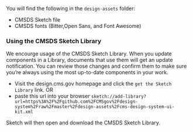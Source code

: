 You will find the following in the `design-assets` folder:

- CMSDS Sketch file
- CMSDS fonts (Bitter,Open Sans, and Font Awesome)

### Using the CMSDS Sketch Library

We encourge usage of the CMSDS Sketch Library. When you update components in a Library, documents that use them will get an update notification. You can review those changes and confirm them to make sure you’re always using the most up-to-date components in your work.

- Visit the design.cms.gov homepage and click the `get the Sketch Library` link.
  OR
- paste this url into your browser `sketch://add-library?url=https%3A%2F%2Fgithub.com%2FCMSgov%2Fdesign-system%2Fraw%2Fmaster%2Fdesign-assets%2Fcms-design-system-ui-kit.xml`

Sketch will then open and download the CMSDS Sketch Library.
